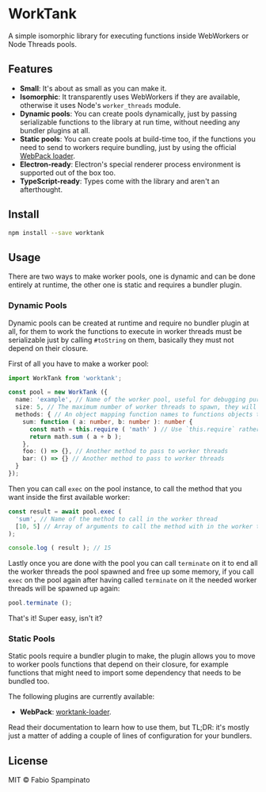 # WorkTank

A simple isomorphic library for executing functions inside WebWorkers or Node Threads pools.

## Features

- **Small**: It's about as small as you can make it.
- **Isomorphic**: It transparently uses WebWorkers if they are available, otherwise it uses Node's `worker_threads` module.
- **Dynamic pools**: You can create pools dynamically, just by passing serializable functions to the library at run time, without needing any bundler plugins at all.
- **Static pools**: You can create pools at build-time too, if the functions you need to send to workers require bundling, just by using the official [WebPack loader](https://github.com/fabiospampinato/worktank-loader).
- **Electron-ready**: Electron's special renderer process environment is supported out of the box too.
- **TypeScript-ready**: Types come with the library and aren't an afterthought.

## Install

```sh
npm install --save worktank
```

## Usage

There are two ways to make worker pools, one is dynamic and can be done entirely at runtime, the other one is static and requires a bundler plugin.

### Dynamic Pools

Dynamic pools can be created at runtime and require no bundler plugin at all, for them to work the functions to execute in worker threads must be serializable just by calling `#toString` on them, basically they must not depend on their closure.

First of all you have to make a worker pool:

```ts
import WorkTank from 'worktank';

const pool = new WorkTank ({
  name: 'example', // Name of the worker pool, useful for debugging purposes
  size: 5, // The maximum number of worker threads to spawn, they will only get spawned if actually needed
  methods: { // An object mapping function names to functions objects to serialize and deserialize into each worker thread, only functions that don't depend on their closure can be serialized
    sum: function ( a: number, b: number ): number {
      const math = this.require ( 'math' ) // Use `this.require` rather than the regular `require` inside functions that need to load a dependency if you are using a bundler, or pre-bundle the functions that get sent to worker threads
      return math.sum ( a + b );
    },
    foo: () => {}, // Another method to pass to worker threads
    bar: () => {} // Another method to pass to worker threads
  }
});
```

Then you can call `exec` on the pool instance, to call the method that you want inside the first available worker:

```ts
const result = await pool.exec (
  'sum', // Name of the method to call in the worker thread
  [10, 5] // Array of arguments to call the method with in the worker thread
);

console.log ( result ); // 15
```

Lastly once you are done with the pool you can call `terminate` on it to end all the worker threads the pool spawned and free up some memory, if you call `exec` on the pool again after having called `terminate` on it the needed worker threads will be spawned up again:

```ts
pool.terminate ();
```

That's it! Super easy, isn't it?

### Static Pools

Static pools require a bundler plugin to make, the plugin allows you to move to worker pools functions that depend on their closure, for example functions that might need to import some dependency that needs to be bundled too.

The following plugins are currently available:

- **WebPack**: [worktank-loader](https://github.com/fabiospampinato/worktank-loader).

Read their documentation to learn how to use them, but TL;DR: it's mostly just a matter of adding a couple of lines of configuration for your bundlers.

## License

MIT © Fabio Spampinato
